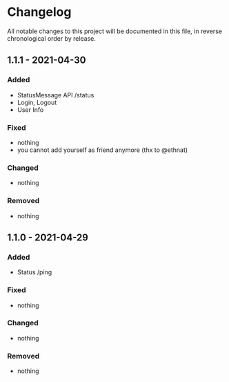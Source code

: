 # Changelog

All notable changes to this project will be documented in this file, in reverse chronological order by release.

## 1.1.1 - 2021-04-30

### Added
- StatusMessage API /status
- Login, Logout
- User Info

### Fixed
- nothing
- you cannot add yourself as friend anymore (thx to @ethnat)

### Changed
- nothing

### Removed
- nothing

## 1.1.0 - 2021-04-29

### Added
- Status /ping

### Fixed
- nothing

### Changed
- nothing

### Removed
- nothing